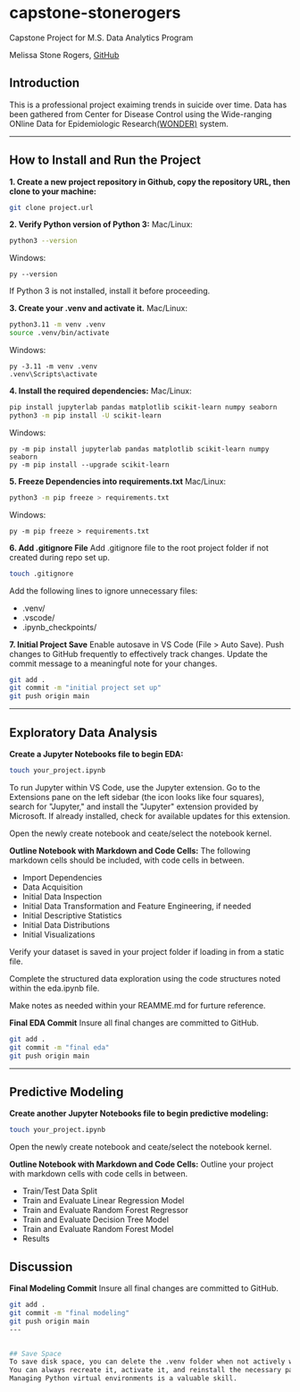 # capstone-stonerogers
Capstone Project for M.S. Data Analytics Program

Melissa Stone Rogers, [GitHub](https://github.com/meldstonerogers/capstone-stonerogers)

## Introduction

This is a professional project exaiming trends in suicide over time. Data has been gathered from Center for Disease Control using
the Wide-ranging ONline Data for Epidemiologic Research[(WONDER)](https://wonder.cdc.gov) system. 

---
## How to Install and Run the Project
**1. Create a new project repository in Github, copy the repository URL, then clone to your machine:**
```zsh
git clone project.url
```

**2. Verify Python version of Python 3:**
Mac/Linux:
```zsh
python3 --version
```

Windows: 
```shell
py --version
```
If Python 3 is not installed, install it before proceeding.

**3. Create your .venv and activate it.**
Mac/Linux:
```zsh
python3.11 -m venv .venv
source .venv/bin/activate
```

Windows: 
```shell
py -3.11 -m venv .venv
.venv\Scripts\activate
```

**4. Install the required dependencies:**
Mac/Linux:
```zsh
pip install jupyterlab pandas matplotlib scikit-learn numpy seaborn
python3 -m pip install -U scikit-learn
```

Windows: 
```shell
py -m pip install jupyterlab pandas matplotlib scikit-learn numpy seaborn
py -m pip install --upgrade scikit-learn
```

**5. Freeze Dependencies into requirements.txt** 
Mac/Linux:
```zsh
python3 -m pip freeze > requirements.txt
```

Windows: 
```shell
py -m pip freeze > requirements.txt
```

**6. Add .gitignore File**
Add .gitignore file to the root project folder if not created during repo set up.
```zsh
touch .gitignore
```
Add the following lines to ignore unnecessary files: 
- .venv/
- .vscode/
- .ipynb_checkpoints/

**7. Initial Project Save**
Enable autosave in VS Code (File > Auto Save). Push changes to GitHub frequently to effectively track changes. Update the commit message to a meaningful note for your changes. 
```zsh
git add .
git commit -m "initial project set up"                         
git push origin main
```
---
## Exploratory Data Analysis
**Create a Jupyter Notebooks file to begin EDA:**
```zsh
touch your_project.ipynb
```
To run Jupyter within VS Code, use the Jupyter extension. Go to the Extensions pane on the left sidebar (the icon looks like four squares), search for "Jupyter," and install the "Jupyter" extension provided by Microsoft. If already installed, check for available updates for this extension. 

Open the newly create notebook and ceate/select the notebook kernel.

**Outline Notebook with Markdown and Code Cells:**
The following markdown cells should be included, with code cells in between.
- Import Dependencies 
- Data Acquisition
- Initial Data Inspection
- Initial Data Transformation and Feature Engineering, if needed
- Initial Descriptive Statistics 
- Initial Data Distributions
- Initial Visualizations

Verify your dataset is saved in your project folder if loading in from a static file. 

Complete the structured data exploration using the code structures noted within the eda.ipynb file. 

Make notes as needed within your REAMME.md for furture reference.

**Final EDA Commit** 
Insure all final changes are committed to GitHub.
```zsh
git add .
git commit -m "final eda"                         
git push origin main
```
---
## Predictive Modeling
**Create another Jupyter Notebooks file to begin predictive modeling:**
```zsh
touch your_project.ipynb
```
Open the newly create notebook and ceate/select the notebook kernel.

**Outline Notebook with Markdown and Code Cells:**
Outline your project with markdown cells with code cells in between. 
- Train/Test Data Split 
- Train and Evaluate Linear Regression Model 
- Train and Evaluate Random Forest Regressor
- Train and Evaluate Decision Tree Model
- Train and Evaluate Random Forest Model 
- Results

## Discussion

**Final Modeling Commit** 
Insure all final changes are committed to GitHub.
```zsh
git add .
git commit -m "final modeling"                         
git push origin main
---


## Save Space
To save disk space, you can delete the .venv folder when not actively working on this project.
You can always recreate it, activate it, and reinstall the necessary packages later. 
Managing Python virtual environments is a valuable skill. 
